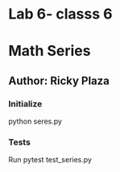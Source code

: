 # Lab 6- classs 6
# Math Series
## Author: Ricky Plaza

### Initialize
python seres.py

### Tests
Run pytest test_series.py